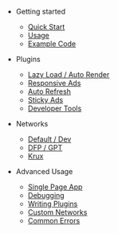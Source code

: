 * Getting started
  * [Quick Start](README.md)
  * [Usage](lifecycle-controls.md)
  * [Example Code](example-code.md)

* Plugins
	* [Lazy Load / Auto Render](lazy-load-plugin.md)
	* [Responsive Ads](responsive-plugin.md)
	* [Auto Refresh](refresh-plugin.md)
	* [Sticky Ads](sticky-plugin.md)
	* [Developer Tools](tools-plugin.md)

* Networks
  * [Default / Dev](default-network.md)
  * [DFP / GPT](dfp-network.md)
  * [Krux](krux-module.md)

* Advanced Usage
  * [Single Page App](spa.md)
  * [Debugging](tools-plugin.md)
  * [Writing Plugins](writing-plugins.md)
  * [Custom Networks](custom-networks.md)
  * [Common Errors](error.md)
